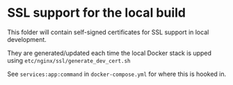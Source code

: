 # SSL support for the local build

This folder will contain self-signed certificates for SSL support in local development.

They are generated/updated each time the local Docker stack is upped using `etc/nginx/ssl/generate_dev_cert.sh`

See `services:app:command` in `docker-compose.yml` for where this is hooked in.
